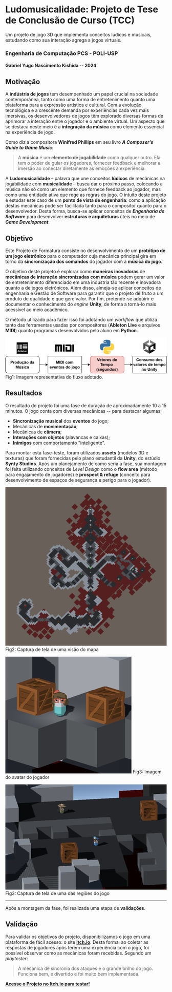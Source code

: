 # Ludomusicalidade: Projeto de Tese de Conclusão de Curso (TCC)

Um projeto de jogo 3D que implementa conceitos lúdicos e musicais, estudando como sua interação agrega a jogos virtuais.

### Engenharia de Computação PCS - POLI-USP 
#### Gabriel Yugo Nascimento Kishida -- 2024

## Motivação

A **indústria de jogos** tem desempenhado um papel crucial na sociedade contemporânea, tanto como uma forma de entretenimento quanto uma plataforma para a expressão artística e cultural. Com a evolução tecnológica e a crescente demanda por experiências cada vez mais imersivas, os desenvolvedores de jogos têm explorado diversas formas de aprimorar a interação entre o jogador e o ambiente virtual. Um aspecto que se destaca neste meio é a **integração da música** como elemento essencial na experiência de jogo.

Como diz a compositora **Winifred Phillips** em seu livro ***A Composer's Guide to Game Music***: 

>A **música** é um **elemento de jogabilidade** como qualquer outro. Ela tem o poder de guiar os jogadores, fornecer feedback e melhorar a imersão ao conectar diretamente as emoções à experiência.

A **Ludomusicalidade** – palavra que une conceitos **lúdicos** de mecânicas na jogabilidade com **musicalidade** – busca dar o próximo passo, colocando a música não só como um elemento que fornece feedback ao jogador, mas como uma entidade ativa que rege as regras do jogo. O intuito deste projeto é estudar este caso de um **ponto de vista de engenharia**: como a aplicação destas mecânicas pode ser facilitada tanto para o compositor quanto para o desenvolvedor. Desta forma, busca-se aplicar conceitos de ***Engenharia de Software*** para desenvolver **estruturas e arquiteturas** úteis no meio de ***Game Development***. 

## Objetivo

Este Projeto de Formatura consiste no desenvolvimento de um **protótipo de um jogo eletrônico** para o computador cuja mecânica principal gira em torno da **sincronização dos comandos** do jogador com a **música do jogo**.

O objetivo deste projeto é explorar como **maneiras inovadoras** de **mecânicas de interação sincronizadas com música** podem gerar um valor de entretenimento diferenciado em uma indústria tão recente e inovadora quanto a de jogos eletrônicos. Além disso, almeja-se aplicar conceitos de engenharia e Gestão de Software para garantir que o projeto dê fruto a um produto de qualidade e que gere valor. Por fim, pretende-se adquirir e documentar o conhecimento do *engine* **Unity**, de forma a torná-lo mais acessível ao meio acadêmico.

O método utilizado para fazer isso foi adotando um *workflow* que utiliza tanto das ferramentas usadas por compositores (**Ableton Live** e arquivos **MIDI**) quanto programas desenvolvidos pelo aluno em **Python**.

![Workflow](Images/music-workflow.png)
Fig1: Imagem representativa do fluxo adotado.
## Resultados

O resultado do projeto foi uma fase de duração de aproximadamente 10 a 15 minutos. O jogo conta com diversas mecânicas -- para destacar algumas:

- **Sincronização musical** dos **eventos** do jogo;
- Mecânicas de **movimentação**;
- Mecânicas de **câmera**;
- **Interações com objetos** (alavancas e caixas);
- **Inimigos** com comportamento "inteligente".

Para montar esta fase-teste, foram utilizados **assets** (modelos 3D e texturas) que foram fornecidas pelo plano estudantil da **Unity**, do estúdio **Synty Studios**. Após um planejamento de como seria a fase, sua montagem foi feita utilizando conceitos de *Level Design* como o **flow area** (método para engajamento de jogadores) e **prospect & refuge** (conceito para desenvolvimento de espaços de segurança e perigo para o jogador).

![Workflow](Images/map-screenshot.png)
Fig2: Captura de tela de uma visão do mapa

![Workflow](Images/ludogirl.png)
Fig3: Imagem do avatar do jogador

![Workflow](Images/cop-screenshot.png)
Fig3: Captura de tela de uma das regiões do jogo

-------
Após a montagem da fase, foi realizada uma etapa de **validações**.

## Validação

Para validar os objetivos do projeto, disponibilizamos o jogo em uma plataforma de fácil acesso: o site **[itch.io](itch.io)**. Desta forma, ao coletar as respostas de jogadores após terem uma experiência com o jogo, foi possível observar como as mecânicas foram recebidas. Segundo um *playtester*:

> A mecânica de sincronia dos ataques é o grande brilho do jogo. Funciona bem, é divertido e foi muito bem implementada. 

**[Acesse o Projeto no Itch.io para testar!](https://kaliyahk.itch.io/ludomusicality)**